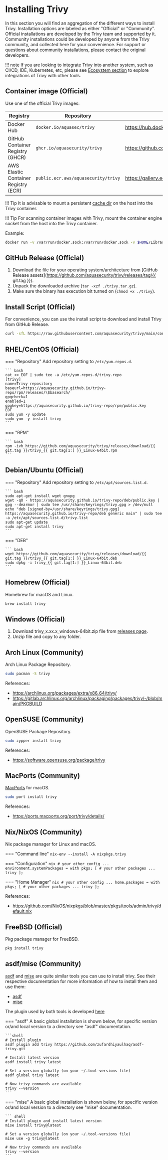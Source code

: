 # Installing Trivy

In this section you will find an aggregation of the different ways to install Trivy. Installation options are labeled as either "Official" or "Community". Official installations are developed by the Trivy team and supported by it. Community installations could be developed by anyone from the Trivy community, and collected here for your convenience. For support or questions about community installations, please contact the original developers.

!!! note
    If you are looking to integrate Trivy into another system, such as CI/CD, IDE, Kubernetes, etc, please see [Ecosystem section](../ecosystem/index.md) to explore integrations of Trivy with other tools.

## Container image (Official)

Use one of the official Trivy images:

| Registry | Repository | Link |
| --- | --- | --- |
| Docker Hub | `docker.io/aquasec/trivy` | https://hub.docker.com/r/aquasec/trivy |
| GitHub Container Registry (GHCR) | `ghcr.io/aquasecurity/trivy` | https://github.com/orgs/aquasecurity/packages/container/package/trivy |
| AWS Elastic Container Registry (ECR) | `public.ecr.aws/aquasecurity/trivy` | https://gallery.ecr.aws/aquasecurity/trivy |

!!! Tip
    It is advisable to mount a persistent [cache dir](../docs/configuration/cache.md) on the host into the Trivy container.

!!! Tip
    For scanning container images with Trivy, mount the container engine socket from the host into the Trivy container.

Example:

``` bash
docker run -v /var/run/docker.sock:/var/run/docker.sock -v $HOME/Library/Caches:/root/.cache/ aquasec/trivy:{{ git.tag[1:] }} image python:3.4-alpine
```

## GitHub Release (Official)

1. Download the file for your operating system/architecture from [GitHub Release assets](https://github.com/aquasecurity/trivy/releases/tag/{{ git.tag }}).  
2. Unpack the downloaded archive (`tar -xzf ./trivy.tar.gz`).
3. Make sure the binary has execution bit turned on (`chmod +x ./trivy`).

## Install Script (Official)

For convenience, you can use the install script to download and install Trivy from GitHub Release.

```bash
curl -sfL https://raw.githubusercontent.com/aquasecurity/trivy/main/contrib/install.sh | sudo sh -s -- -b /usr/local/bin {{ git.tag }}
```

## RHEL/CentOS (Official)

=== "Repository"
    Add repository setting to `/etc/yum.repos.d`.

    ``` bash
    cat << EOF | sudo tee -a /etc/yum.repos.d/trivy.repo
    [trivy]
    name=Trivy repository
    baseurl=https://aquasecurity.github.io/trivy-repo/rpm/releases/\$basearch/
    gpgcheck=1
    enabled=1
    gpgkey=https://aquasecurity.github.io/trivy-repo/rpm/public.key
    EOF
    sudo yum -y update
    sudo yum -y install trivy
    ```

=== "RPM"

    ``` bash
    rpm -ivh https://github.com/aquasecurity/trivy/releases/download/{{ git.tag }}/trivy_{{ git.tag[1:] }}_Linux-64bit.rpm
    ```

## Debian/Ubuntu (Official)

=== "Repository"
    Add repository setting to `/etc/apt/sources.list.d`.

    ``` bash
    sudo apt-get install wget gnupg
    wget -qO - https://aquasecurity.github.io/trivy-repo/deb/public.key | gpg --dearmor | sudo tee /usr/share/keyrings/trivy.gpg > /dev/null
    echo "deb [signed-by=/usr/share/keyrings/trivy.gpg] https://aquasecurity.github.io/trivy-repo/deb generic main" | sudo tee -a /etc/apt/sources.list.d/trivy.list
    sudo apt-get update
    sudo apt-get install trivy
    ```

=== "DEB"

    ``` bash
    wget https://github.com/aquasecurity/trivy/releases/download/{{ git.tag }}/trivy_{{ git.tag[1:] }}_Linux-64bit.deb
    sudo dpkg -i trivy_{{ git.tag[1:] }}_Linux-64bit.deb
    ```

## Homebrew (Official)

Homebrew for macOS and Linux.

```bash
brew install trivy
```

## Windows (Official)

1. Download trivy_x.xx.x_windows-64bit.zip file from [releases page](https://github.com/aquasecurity/trivy/releases/).
2. Unzip file and copy to any folder.

## Arch Linux (Community)

Arch Linux Package Repository.

```bash
sudo pacman -S trivy
```

References: 
- <https://archlinux.org/packages/extra/x86_64/trivy/>
- <https://gitlab.archlinux.org/archlinux/packaging/packages/trivy/-/blob/main/PKGBUILD>


## OpenSUSE (Community)

OpenSUSE Package Repository.

```bash
sudo zypper install trivy
```

References: 
- <https://software.opensuse.org/package/trivy>


## MacPorts (Community)

[MacPorts](https://www.macports.org) for macOS.

```bash
sudo port install trivy
```

References:
- <https://ports.macports.org/port/trivy/details/>

## Nix/NixOS (Community)

Nix package manager for Linux and macOS.

=== "Command line"
    `nix-env --install -A nixpkgs.trivy`

=== "Configuration"
    ```nix
    # your other config ...
    environment.systemPackages = with pkgs; [
      # your other packages ...
      trivy
    ];
    ```

=== "Home Manager"
    ```nix
    # your other config ...
    home.packages = with pkgs; [
      # your other packages ...
      trivy
    ];
    ```

References: 

-  https://github.com/NixOS/nixpkgs/blob/master/pkgs/tools/admin/trivy/default.nix

## FreeBSD (Official)

Pkg package manager for FreeBSD.

```bash
pkg install trivy
```

## asdf/mise (Community)

[asdf](https://github.com/asdf-vm/asdf) and [mise](https://github.com/jdx/mise) are quite similar tools you can use to install trivy.
See their respective documentation for more information of how to install them and use them:

- [asdf](https://asdf-vm.com/guide/getting-started.html)
- [mise](https://mise.jdx.dev/getting-started.html)

The plugin used by both tools is developed [here](https://github.com/zufardhiyaulhaq/asdf-trivy)


=== "asdf"
    A basic global installation is shown below, for specific version or/and local version to a directory see "asdf" documentation.

    ```shell
    # Install plugin
    asdf plugin add trivy https://github.com/zufardhiyaulhaq/asdf-trivy.git

    # Install latest version
    asdf install trivy latest

    # Set a version globally (on your ~/.tool-versions file)
    asdf global trivy latest

    # Now trivy commands are available
    trivy --version
    ```

=== "mise"
    A basic global installation is shown below, for specific version or/and local version to a directory see "mise" documentation.

    ``` shell
    # Install plugin and install latest version
    mise install trivy@latest

    # Set a version globally (on your ~/.tool-versions file)
    mise use -g trivy@latest

    # Now trivy commands are available
    trivy --version
    ```
